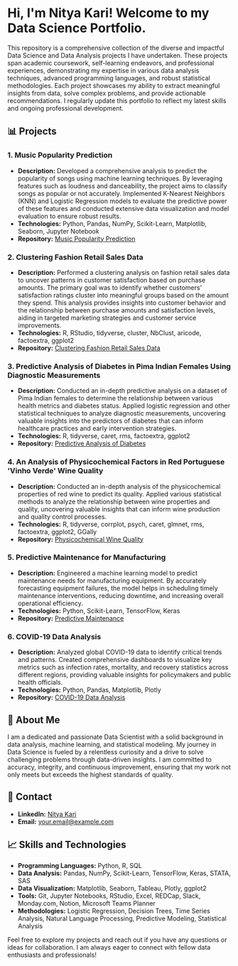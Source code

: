 # Hi, I'm Nitya Kari! Welcome to my Data Science Portfolio.
This repository is a comprehensive collection of the diverse and impactful Data Science and Data Analysis projects I have undertaken. These projects span academic coursework, self-learning endeavors, and professional experiences, demonstrating my expertise in various data analysis techniques, advanced programming languages, and robust statistical methodologies. Each project showcases my ability to extract meaningful insights from data, solve complex problems, and provide actionable recommendations. I regularly update this portfolio to reflect my latest skills and ongoing professional development.

## 📊 Projects

### 1. Music Popularity Prediction
- **Description:** Developed a comprehensive analysis to predict the popularity of songs using machine learning techniques. By leveraging features such as loudness and danceability, the project aims to classify songs as popular or not accurately. Implemented K-Nearest Neighbors (KNN) and Logistic Regression models to evaluate the predictive power of these features and conducted extensive data visualization and model evaluation to ensure robust results.
- **Technologies:** Python, Pandas, NumPy, Scikit-Learn, Matplotlib, Seaborn, Jupyter Notebook
- **Repository:** [Music Popularity Prediction](https://github.com/nityakari02/musicpopularityprediction.git)

### 2. Clustering Fashion Retail Sales Data
- **Description:** Performed a clustering analysis on fashion retail sales data to uncover patterns in customer satisfaction based on purchase amounts. The primary goal was to identify whether customers' satisfaction ratings cluster into meaningful groups based on the amount they spend. This analysis provides insights into customer behavior and the relationship between purchase amounts and satisfaction levels, aiding in targeted marketing strategies and customer service improvements.
- **Technologies:** R, RStudio, tidyverse, cluster, NbClust, aricode, factoextra, ggplot2
- **Repository:** [Clustering Fashion Retail Sales Data](https://github.com/nityakari02/fashionclusteringanalysis.git)

### 3. Predictive Analysis of Diabetes in Pima Indian Females Using Diagnostic Measurements
- **Description:** Conducted an in-depth predictive analysis on a dataset of Pima Indian females to determine the relationship between various health metrics and diabetes status. Applied logistic regression and other statistical techniques to analyze diagnostic measurements, uncovering valuable insights into the predictors of diabetes that can inform healthcare practices and early intervention strategies.
- **Technologies:** R, tidyverse, caret, rms, factoextra, ggplot2
- **Repository:** [Predictive Analysis of Diabetes](https://github.com/nityakari02/predictiveanalysisdiabetes.git)

### 4. An Analysis of Physicochemical Factors in Red Portuguese 'Vinho Verde' Wine Quality
- **Description:** Conducted an in-depth analysis of the physicochemical properties of red wine to predict its quality. Applied various statistical methods to analyze the relationship between wine properties and quality, uncovering valuable insights that can inform wine production and quality control processes.
- **Technologies:** R, tidyverse, corrplot, psych, caret, glmnet, rms, factoextra, ggplot2, GGally
- **Repository:** [Physicochemical Wine Quality](https://github.com/nityakari02/physicochemicalwinequality.git)

### 5. Predictive Maintenance for Manufacturing
- **Description:** Engineered a machine learning model to predict maintenance needs for manufacturing equipment. By accurately forecasting equipment failures, the model helps in scheduling timely maintenance interventions, reducing downtime, and increasing overall operational efficiency.
- **Technologies:** Python, Scikit-Learn, TensorFlow, Keras
- **Repository:** [Predictive Maintenance](https://github.com/yourusername/predictive-maintenance)

### 6. COVID-19 Data Analysis
- **Description:** Analyzed global COVID-19 data to identify critical trends and patterns. Created comprehensive dashboards to visualize key metrics such as infection rates, mortality, and recovery statistics across different regions, providing valuable insights for policymakers and public health officials.
- **Technologies:** Python, Pandas, Matplotlib, Plotly
- **Repository:** [COVID-19 Data Analysis](https://github.com/yourusername/covid-19-data-analysis)

## 🌟 About Me

I am a dedicated and passionate Data Scientist with a solid background in data analysis, machine learning, and statistical modeling. My journey in Data Science is fueled by a relentless curiosity and a drive to solve challenging problems through data-driven insights. I am committed to accuracy, integrity, and continuous improvement, ensuring that my work not only meets but exceeds the highest standards of quality.

## 🔗 Contact

- **LinkedIn:** [Nitya Kari](https://www.linkedin.com/in/nityakari)
- **Email:** your.email@example.com

## 📈 Skills and Technologies

- **Programming Languages:** Python, R, SQL
- **Data Analysis:** Pandas, NumPy, Scikit-Learn, TensorFlow, Keras, STATA, SAS
- **Data Visualization:** Matplotlib, Seaborn, Tableau, Plotly, ggplot2
- **Tools:** Git, Jupyter Notebooks, RStudio, Excel, REDCap, Slack, Monday.com, Notion, Microsoft Teams Planner
- **Methodologies:** Logistic Regression, Decision Trees, Time Series Analysis, Natural Language Processing, Predictive Modeling, Statistical Analysis

Feel free to explore my projects and reach out if you have any questions or ideas for collaboration. I am always eager to connect with fellow data enthusiasts and professionals!

